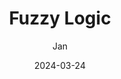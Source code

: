 ---
title: Fuzzy Logic
description: AI Coursework using Fuzzy Logic
author: Jan
date: 2024-03-24
categories: [PROGRAMMING, AI]
tags: [coursework, abertay, ai, fuzzy, logic]
---